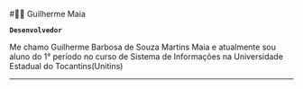 #🧑‍💻 Guilherme Maia

**`Desenvolvedor`**

Me chamo Guilherme Barbosa de Souza Martins Maia e atualmente sou aluno do 1° período no curso de Sistema de Informações na Universidade Estadual do Tocantins(Unitins)


---

